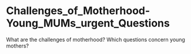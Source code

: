 # Challenges_of_Motherhood-Young_MUMs_urgent_Questions
What are the challenges of motherhood? Which questions concern young mothers?
